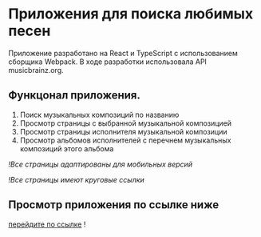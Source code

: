 
# Приложения для поиска любимых песен

Приложение разработано на React и TypeScript с использованием сборщика Webpack.
В ходе разработки использовала API musicbrainz.org.

## Функцонал приложения.
1. Поиск музыкальных композиций по названию
2. Просмотр страницы с выбранной музыкальной композицией
3. Просмотр страницы  исполнителя музыкальной композиции
4. Просмотр альбомов исполнителей с перечнем музыкальных композиций этого альбома

*!Все страницы адаптированы для мобильных версий*

*!Все страницы имеют круговые ссылки*

## Просмотр приложения по ссылке ниже
[перейдите по ссылке](https://dashagoryacheva.github.io/music-app/) !

